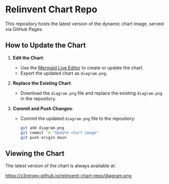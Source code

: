 # Relinvent Chart Repo

This repository hosts the latest version of the dynamic chart image, served via GitHub Pages.

## How to Update the Chart

1. **Edit the Chart**: 
   - Use the [Mermaid Live Editor](https://mermaid-js.github.io/mermaid-live-editor/) to create or update the chart.
   - Export the updated chart as `diagram.png`.

2. **Replace the Existing Chart**:
   - Download the `diagram.png` file and replace the existing `diagram.png` in the repository.

3. **Commit and Push Changes**:
   - Commit the updated `diagram.png` file to the repository:
     ```bash
     git add diagram.png
     git commit -m "Update chart image"
     git push origin main
     ```

## Viewing the Chart

The latest version of the chart is always available at:

https://z3ntropy.github.io/relinvent-chart-repo/diagram.png

